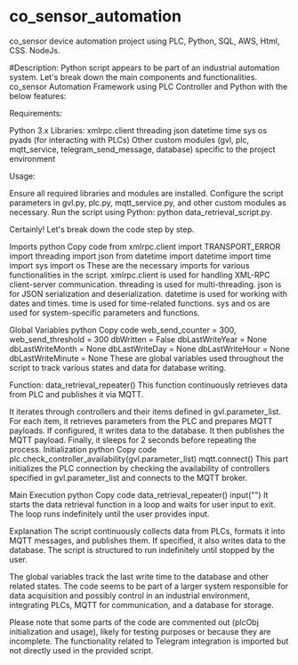 # co_sensor_automation
co_sensor device automation project using PLC, Python, SQL, AWS, Html, CSS. NodeJs.

#Description:
Python script appears to be part of an industrial automation system. Let's break down the main components and functionalities.
co_sensor Automation Framework using PLC Controller and Python with the below features:

Requirements:

Python 3.x
Libraries:
          xmlrpc.client
          threading
          json
          datetime
          time
          sys
          os
          pyads (for interacting with PLCs)
          Other custom modules (gvl, plc, mqtt_service, telegram_send_message, database) specific to the project environment

Usage:

Ensure all required libraries and modules are installed.
Configure the script parameters in gvl.py, plc.py, mqtt_service.py, and other custom modules as necessary.
Run the script using Python: python data_retrieval_script.py.


Certainly! Let's break down the code step by step.

Imports
python
Copy code
from xmlrpc.client import TRANSPORT_ERROR
import threading
import json
from datetime import datetime
import time
import sys
import os
These are the necessary imports for various functionalities in the script. xmlrpc.client is used for handling XML-RPC client-server communication. threading is used for multi-threading. json is for JSON serialization and deserialization. datetime is used for working with dates and times. time is used for time-related functions. sys and os are used for system-specific parameters and functions.

Global Variables
python
Copy code
web_send_counter = 300,
web_send_threshold = 300
dbWritten = False
dbLastWriteYear = None
dbLastWriteMonth = None
dbLastWriteDay = None
dbLastWriteHour = None
dbLastWriteMinute = None
These are global variables used throughout the script to track various states and data for database writing.

Function: data_retrieval_repeater()
This function continuously retrieves data from PLC and publishes it via MQTT.

It iterates through controllers and their items defined in gvl.parameter_list.
For each item, it retrieves parameters from the PLC and prepares MQTT payloads.
If configured, it writes data to the database.
It then publishes the MQTT payload.
Finally, it sleeps for 2 seconds before repeating the process.
Initialization
python
Copy code
plc.check_controller_availability(gvl.parameter_list)
mqtt.connect()
This part initializes the PLC connection by checking the availability of controllers specified in gvl.parameter_list and connects to the MQTT broker.

Main Execution
python
Copy code
data_retrieval_repeater()
input("")
It starts the data retrieval function in a loop and waits for user input to exit. The loop runs indefinitely until the user provides input.

Explanation
The script continuously collects data from PLCs, formats it into MQTT messages, and publishes them. If specified, it also writes data to the database. The script is structured to run indefinitely until stopped by the user.

The global variables track the last write time to the database and other related states. The code seems to be part of a larger system responsible for data acquisition and possibly control in an industrial environment, integrating PLCs, MQTT for communication, and a database for storage.

Please note that some parts of the code are commented out (plcObj initialization and usage), likely for testing purposes or because they are incomplete. The functionality related to Telegram integration is imported but not directly used in the provided script.


          
